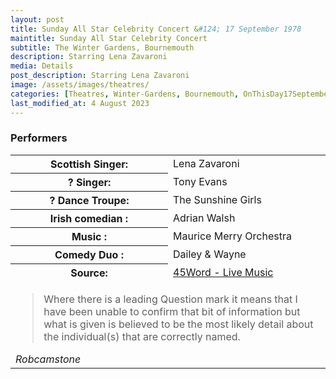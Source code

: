 ```yaml
---
layout: post
title: Sunday All Star Celebrity Concert &#124; 17 September 1978
maintitle: Sunday All Star Celebrity Concert
subtitle: The Winter Gardens, Bournemouth
description: Starring Lena Zavaroni
media: Details
post_description: Starring Lena Zavaroni
image: /assets/images/theatres/
categories: [Theatres, Winter-Gardens, Bournemouth, OnThisDay17September]
last_modified_at: 4 August 2023
---
```


### Performers
<table>
<tr><th style="width:50%;">Scottish Singer:</th><td style="width:50%;">Lena Zavaroni</td></tr>
<tr><th>? Singer:</th><td>Tony Evans</td></tr>
<tr><th>? Dance Troupe:</th><td>The Sunshine Girls</td></tr>
<tr><th>Irish comedian :</th><td>Adrian Walsh</td></tr>
<tr><th>Music :</th><td>Maurice Merry Orchestra</td></tr>
<tr><th>Comedy Duo :</th><td>Dailey & Wayne</td></tr>
<tr><th>Source:</th><td><a class="external-link" href="https://www.45worlds.com/live/listing/lena-zavaroni-winter-gardens-1978">45Word - Live Music</a></td></tr>
<tr><td colspan="2"><blockquote>Where there is a leading Question mark it means that I have been unable to confirm that bit of information but what is given is believed to be the most likely detail about the individual(s) that are correctly named.</blockquote><cite>Robcamstone</cite></td></tr>
</table>

